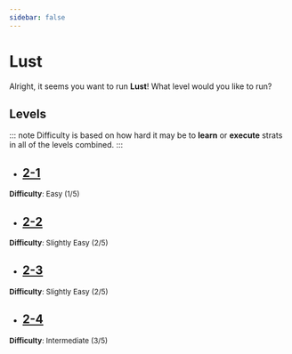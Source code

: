 ```yaml
---
sidebar: false
---
```


# Lust

Alright, it seems you want to run **Lust**! What level would you like to run?

## Levels
::: note
Difficulty is based on how hard it may be to **learn** or **execute** strats in all of the levels combined.
:::

- ## [2-1](/guides/any/2-lust/any-2-1.md)
<font size="2">
    <b>Difficulty</b>: Easy (1/5)
</font>

- ## [2-2](/guides/any/2-lust/any-2-2.md)
<font size="2">
    <b>Difficulty</b>: Slightly Easy (2/5)
</font>

- ## [2-3](/guides/any/2-lust/any-2-3.md)
<font size="2">
    <b>Difficulty</b>: Slightly Easy (2/5)
</font>

- ## [2-4](/guides/any/2-lust/any-2-4.md)
<font size="2">
    <b>Difficulty</b>: Intermediate  (3/5)
</font>